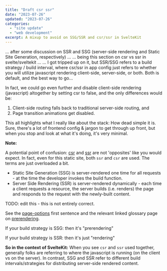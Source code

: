 ```yaml
---
title: "Draft csr ssr"
date: "2023-07-26"
updated: "2023-07-26"
categories: 
  - "site update"
  - "web development"
excerpt: A mixup to avoid on SSG/SSR and csr/ssr in SvelteKit
---
```


<script>
  import Callout from '$lib/components/Callout.svelte';
</script>

... after some discussion on SSR and SSG (server-side rendering and Static Site Generation, respectively) ...
... being this section on csr vs ssr in svelte/sveltekit ...
... I got tripped up on it, but SSR/SSG refers to a build strategy / build interval, where csr/ssr in app config just refers to whether you will utilize javascript rendering client-side, server-side, or both. Both is default, and the best way to go...

In fact, we could go even further and disable client-side rendering (javascript) altogether by setting csr to false, and the only differences would be: 

1. Client-side routing falls back to traditional server-side routing, and 
2. Page transition animations get disabled.

This all highlights what I really like about the stack: How dead simple it is. Sure, there's a lot of frontend config & jargon to get through up front, but when you stop and look at what it's doing, it's very minimal.

<Callout>
<b>Note:</b>

A potential point of confusion: [csr](https://kit.svelte.dev/docs/page-options#csr) and [ssr](https://kit.svelte.dev/docs/page-options#ssr) are not 'opposites' like you would expect. In fact, even for this static site, both `ssr` and `csr` are used. The terms are just overloaded a bit.

<ul>
  <li> Static Site Generation (SSG) is server-rendered one time for all requests - at the time the developer invokes the build function. </li>
  <li>Server Side Rendering (SSR) is server-rendered dynamically - each time a client requests a resource, the server builds (i.e. renders) the page and responds to the request with the newly-built content.</li>
</ul>

TODO: edit this - this is not entirely correct.

See the [page-options](https://kit.svelte.dev/docs/page-options) first sentence and the relevant linked glossary page on [prerendering](https://kit.svelte.dev/docs/glossary#prerendering).

If your build strategy is SSG: then it's "prerendering"

If your build strategy is SSR: then it's just "rendering"

**So in the context of SvelteKit:** When you see `csr` and `ssr` used together, generally folks are referring to where the javascript is running (on the client vs on the server). In contrast, SSG and SSR refer to different build intervals/strategies for distributing server-side rendered content.
</Callout>
